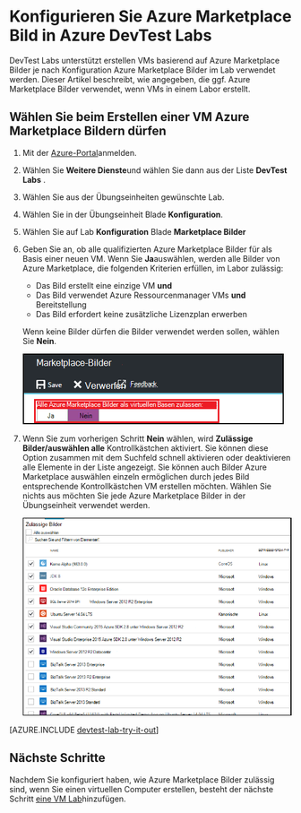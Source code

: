 <properties
    pageTitle="Azure Marketplace Bild in Azure DevTest Labs konfigurieren | Microsoft Azure"
    description="Konfigurieren der Azure Marketplace-Bilder verwendet werden können, beim Erstellen einer VM in Azure DevTest Labs"
    services="devtest-lab,virtual-machines"
    documentationCenter="na"
    authors="tomarcher"
    manager="douge"
    editor=""/>

<tags
    ms.service="devtest-lab"
    ms.workload="na"
    ms.tgt_pltfrm="na"
    ms.devlang="na"
    ms.topic="article"
    ms.date="09/06/2016"
    ms.author="tarcher"/>

# <a name="configure-azure-marketplace-image-settings-in-azure-devtest-labs"></a>Konfigurieren Sie Azure Marketplace Bild in Azure DevTest Labs

DevTest Labs unterstützt erstellen VMs basierend auf Azure Marketplace Bilder je nach Konfiguration Azure Marketplace Bilder im Lab verwendet werden. Dieser Artikel beschreibt, wie angegeben, die ggf. Azure Marketplace Bilder verwendet, wenn VMs in einem Labor erstellt.

## <a name="select-which-azure-marketplace-images-are-allowed-when-creating-a-vm"></a>Wählen Sie beim Erstellen einer VM Azure Marketplace Bildern dürfen

1. Mit der [Azure-Portal](http://go.microsoft.com/fwlink/p/?LinkID=525040)anmelden.

1. Wählen Sie **Weitere Dienste**und wählen Sie dann aus der Liste **DevTest Labs** .

1. Wählen Sie aus der Übungseinheiten gewünschte Lab. 

1. Wählen Sie in der Übungseinheit Blade **Konfiguration**.
    
1. Wählen Sie auf Lab **Konfiguration** Blade **Marketplace Bilder**

1. Geben Sie an, ob alle qualifizierten Azure Marketplace Bilder für als Basis einer neuen VM. Wenn Sie **Ja**auswählen, werden alle Bilder von Azure Marketplace, die folgenden Kriterien erfüllen, im Labor zulässig:

    - Das Bild erstellt eine einzige VM **und**
    - Das Bild verwendet Azure Ressourcenmanager VMs **und** Bereitstellung
    - Das Bild erfordert keine zusätzliche Lizenzplan erwerben
    
    Wenn keine Bilder dürfen die Bilder verwendet werden sollen, wählen Sie **Nein**.
 
    ![Alle Marketplace Bilder als Basis-Images für virtuelle Computer verwendet werden können](./media/devtest-lab-configure-marketplace-images/allow-all-marketplace-images.png)
 
1. Wenn Sie zum vorherigen Schritt **Nein** wählen, wird **Zulässige Bilder/auswählen alle** Kontrollkästchen aktiviert. Sie können diese Option zusammen mit dem Suchfeld schnell aktivieren oder deaktivieren alle Elemente in der Liste angezeigt.
Sie können auch Bilder Azure Marketplace auswählen einzeln ermöglichen durch jedes Bild entsprechende Kontrollkästchen VM erstellen möchten.
Wählen Sie nichts aus möchten Sie jede Azure Marketplace Bilder in der Übungseinheit verwendet werden.

    ![Sie können angeben, welche Bilder Azure Marketplace für VMs als Basis Bilder verwendet werden kann](./media/devtest-lab-configure-marketplace-images/select-marketplace-images.png)

[AZURE.INCLUDE [devtest-lab-try-it-out](../../includes/devtest-lab-try-it-out.md)]

## <a name="next-steps"></a>Nächste Schritte

Nachdem Sie konfiguriert haben, wie Azure Marketplace Bilder zulässig sind, wenn Sie einen virtuellen Computer erstellen, besteht der nächste Schritt [eine VM Lab](./devtest-lab-add-vm-with-artifacts.md)hinzufügen.